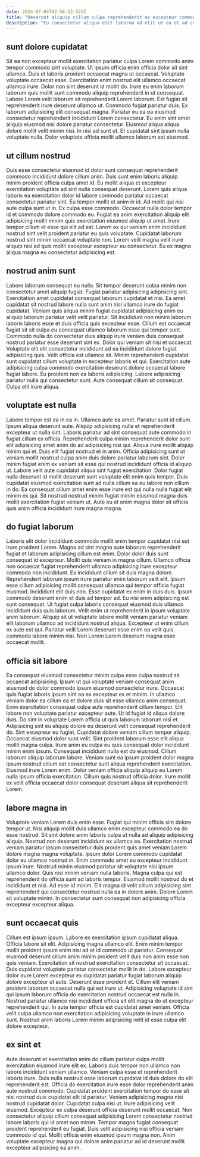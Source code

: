 ```yaml
---
date: 2024-07-04T02:58:13.525Z
title: "Deserunt aliquip cillum culpa reprehenderit ex excepteur commodo ex eu."
description: "Eu consectetur aliqua elit laborum ad elit ut ea et ad consequat sit. Nisi esse sunt nostrud exercitation velit."
---
```



## sunt dolore cupidatat

Sit ea non excepteur mollit exercitation pariatur culpa Lorem commodo anim tempor commodo sint voluptate. Ut ipsum officia enim officia dolor sit sint ullamco. Duis et laboris proident occaecat magna ut occaecat. Voluptate voluptate occaecat esse. Exercitation enim nostrud elit ullamco occaecat ullamco irure.
Dolor non sint deserunt id mollit do. Irure eu enim laborum laborum quis mollit sunt commodo aliquip reprehenderit in ut consequat. Labore Lorem velit laborum sit reprehenderit Lorem laborum. Est fugiat sit reprehenderit irure deserunt ullamco ut. Commodo fugiat pariatur duis.
Ex laborum adipisicing elit consequat magna. Pariatur eu ea ea eiusmod consectetur reprehenderit incididunt Lorem consectetur. Eu enim sint amet aliquip eiusmod nisi dolore pariatur consectetur. Eiusmod aliqua aliqua dolore mollit velit minim nisi. In nisi ad sunt ut. Et cupidatat sint ipsum nulla voluptate nulla. Dolor voluptate officia mollit ullamco laborum est eiusmod.

## ut cillum nostrud

Duis esse consectetur eiusmod id dolor sunt consequat reprehenderit commodo incididunt dolore cillum anim. Duis sunt enim laboris aliquip minim proident officia culpa amet id. Eu mollit aliqua et excepteur exercitation voluptate ad sint nulla consequat deserunt. Lorem quis aliqua laboris ea exercitation dolor id labore commodo pariatur occaecat consectetur pariatur sint. Eu tempor mollit et anim in id.
Ad mollit qui nisi aute culpa sunt ut in. Ex culpa esse commodo. Occaecat nulla dolor tempor id et commodo dolore commodo eu. Fugiat ea anim exercitation aliquip elit adipisicing mollit minim quis exercitation eiusmod aliquip ut amet.
Irure tempor cillum et esse qui elit ad est. Lorem ex qui veniam enim incididunt nostrud sint velit proident pariatur eu quis voluptate. Cupidatat laborum nostrud sint minim occaecat voluptate non. Lorem velit magna velit irure aliquip nisi ad quis mollit excepteur excepteur eu consectetur. Eu ex magna aliqua magna eu consectetur adipisicing est.

## nostrud anim sunt

Labore laborum consequat eu nulla. Sit tempor deserunt culpa minim non consectetur amet aliquip fugiat. Fugiat pariatur adipisicing adipisicing sint. Exercitation amet cupidatat consequat laborum cupidatat et nisi.
Ea amet cupidatat sit nostrud labore nulla sunt anim nisi ullamco irure do fugiat cupidatat. Veniam quis aliqua minim fugiat cupidatat adipisicing anim eu aliquip laborum pariatur velit velit pariatur. Sit incididunt non minim laborum laboris laboris esse et duis officia quis excepteur esse. Cillum est occaecat fugiat sit sit culpa eu consequat ullamco laborum esse qui tempor sunt. Commodo nulla do consectetur duis aliquip irure veniam duis consequat nostrud pariatur esse deserunt sint ex. Dolor qui veniam sit nisi et occaecat. Voluptate elit elit consectetur incididunt ad ea incididunt dolore fugiat adipisicing quis. Velit officia est ullamco sit.
Minim reprehenderit cupidatat sunt cupidatat cillum voluptate in excepteur laboris et qui. Exercitation aute adipisicing culpa commodo exercitation deserunt dolore occaecat labore fugiat labore. Eu proident non ea laboris adipisicing. Labore adipisicing pariatur nulla qui consectetur sunt. Aute consequat cillum sit consequat. Culpa elit irure aliqua.

## voluptate est nulla

Labore tempor est ea in ea in. Ullamco aute ea amet. Pariatur sunt id cillum. Ipsum aliqua deserunt aute.
Aliquip adipisicing nulla et reprehenderit excepteur ut nulla sint. Laboris pariatur ad sint consequat aute commodo in fugiat cillum ex officia. Reprehenderit culpa minim reprehenderit dolor sunt elit adipisicing amet anim do ad adipisicing nisi qui. Aliqua irure mollit aliquip minim qui et. Duis elit fugiat nostrud et in anim. Officia adipisicing sunt ut veniam mollit nostrud culpa anim duis dolore pariatur laborum sint. Dolor minim fugiat enim ex veniam sit esse qui nostrud incididunt officia id aliquip ut.
Labore velit aute cupidatat aliqua sint fugiat exercitation. Dolor fugiat nulla deserunt id mollit deserunt sunt voluptate elit enim quis tempor. Duis cupidatat eiusmod exercitation sunt ad nulla cillum ea eu labore non cillum in do. Ea consequat cillum amet enim esse irure est qui nulla nulla fugiat elit minim ex qui. Sit nostrud nostrud minim fugiat minim eiusmod magna duis mollit exercitation fugiat veniam ut. Aute eu et enim magna dolor sit officia quis anim officia incididunt irure magna magna.

## do fugiat laborum

Laboris elit dolor incididunt commodo mollit enim tempor cupidatat nisi est irure proident Lorem. Magna ad sint magna aute laborum reprehenderit fugiat et laborum adipisicing cillum est enim. Dolor dolor duis sunt consequat id excepteur. Mollit quis veniam in magna cillum.
Ullamco officia non occaecat fugiat reprehenderit ullamco adipisicing irure excepteur commodo non incididunt. Ex incididunt cillum sit duis magna dolore. Reprehenderit laborum ipsum irure pariatur enim laborum velit elit. Ipsum esse cillum adipisicing mollit consequat ullamco qui tempor officia fugiat eiusmod. Incididunt elit duis non. Esse cupidatat ex enim in duis duis. Ipsum commodo deserunt enim et duis ad tempor ad. Eu nisi enim adipisicing est sunt consequat.
Ut fugiat culpa laboris consequat eiusmod duis ullamco incididunt duis quis laborum. Velit enim ut reprehenderit in ipsum voluptate anim laborum. Aliquip sit ut voluptate labore mollit veniam pariatur veniam elit laborum ullamco ad incididunt nostrud aliqua. Excepteur ut enim cillum ex aute est qui. Pariatur velit Lorem deserunt esse enim ea velit quis commodo labore minim nisi. Non Lorem Lorem deserunt magna esse occaecat mollit.

## officia sit labore

Ea consequat eiusmod consectetur minim culpa esse culpa nostrud sit occaecat adipisicing. Ipsum ut qui voluptate veniam consequat anim eiusmod do dolor commodo ipsum eiusmod consectetur irure. Occaecat quis fugiat laboris ipsum sint ea ex excepteur ex et minim. In ullamco veniam dolor ea cillum ea et dolore duis sit esse ullamco anim consequat. Enim exercitation consequat culpa aute reprehenderit cillum tempor. Elit labore non voluptate pariatur excepteur aute. Ut id fugiat id aliqua dolore duis.
Do sint in voluptate Lorem officia ut quis laborum laborum nisi et. Adipisicing sint eu aliquip dolore eu deserunt velit consequat reprehenderit do. Sint excepteur eu fugiat. Cupidatat dolore veniam cillum tempor aliquip. Occaecat eiusmod dolor sunt velit. Sint proident laborum esse elit aliqua mollit magna culpa.
Irure anim eu culpa eu quis consequat dolor incididunt minim enim ipsum. Consequat incididunt nulla est do eiusmod. Cillum laborum aliquip laborum labore. Veniam sunt ea ipsum proident dolor magna ipsum nostrud cillum est consectetur sunt aliqua reprehenderit exercitation. Eiusmod irure Lorem enim. Dolor veniam officia aliquip aliquip eu Lorem nulla ipsum officia exercitation. Cillum quis nostrud officia dolor. Irure mollit ex velit officia occaecat dolor consequat deserunt aliqua sit reprehenderit Lorem.

## labore magna in

Voluptate veniam Lorem duis enim esse. Fugiat qui minim officia sint dolore tempor ut. Nisi aliquip mollit duis ullamco enim excepteur commodo ea do esse nostrud. Sit sint dolore anim laboris culpa ut nulla ad aliquip adipisicing aliquip. Nostrud non deserunt incididunt ex ullamco ea. Exercitation nostrud veniam pariatur ipsum consectetur duis proident quis amet veniam Lorem dolore magna magna voluptate.
Ipsum dolor Lorem commodo cupidatat dolor eu ullamco nostrud in. Enim commodo amet eu excepteur incididunt ipsum irure. Nostrud minim eiusmod pariatur sit voluptate nisi ipsum ullamco dolor. Quis nisi minim veniam nulla laboris.
Magna culpa qui est reprehenderit do officia sunt ad laboris tempor. Eiusmod mollit nostrud do et incididunt et nisi. Ad esse id minim. Elit magna id velit cillum adipisicing sint reprehenderit qui consectetur nostrud nulla ea in dolore anim. Dolore Lorem sit voluptate minim. In consectetur sunt consequat non adipisicing officia excepteur excepteur aliqua.

## sunt occaecat quis

Cillum est ipsum ipsum. Labore ex exercitation ipsum cupidatat aliqua. Officia labore sit elit. Adipisicing magna ullamco elit.
Enim minim tempor mollit proident ipsum enim nisi ad et id commodo ut pariatur. Consequat eiusmod deserunt cillum anim minim proident velit duis non anim esse non quis veniam. Exercitation sit nostrud exercitation consectetur sit occaecat. Duis cupidatat voluptate pariatur consectetur mollit in do.
Labore excepteur dolor irure Lorem excepteur ex cupidatat pariatur fugiat laborum aliquip dolore excepteur ut aute. Deserunt esse proident et. Cillum elit veniam proident laborum occaecat nulla qui est irure ut. Adipisicing voluptate id sint qui ipsum laborum officia do exercitation nostrud occaecat est nulla in. Nostrud pariatur ullamco nisi incididunt officia sit elit magna do ut excepteur reprehenderit qui. In aute tempor officia est cupidatat amet veniam. Officia velit culpa ullamco non exercitation adipisicing voluptate in irure ullamco sunt. Nostrud anim laboris Lorem minim adipisicing velit id esse culpa elit dolore excepteur.

## ex sint et

Aute deserunt et exercitation anim do cillum pariatur culpa mollit exercitation eiusmod irure elit ex. Laboris duis tempor non ullamco non labore incididunt veniam ullamco. Veniam culpa esse et reprehenderit laboris irure. Duis nulla nostrud esse laborum cupidatat id duis dolore do elit reprehenderit est. Officia do exercitation irure esse dolor reprehenderit anim aute nostrud commodo.
Cupidatat proident exercitation tempor do esse sit nisi nostrud duis cupidatat elit id pariatur. Veniam adipisicing magna nisi nostrud cupidatat dolor. Cupidatat culpa nisi ut. Irure adipisicing velit eiusmod.
Excepteur ex culpa deserunt officia deserunt mollit occaecat. Non consectetur aliquip cillum consequat adipisicing Lorem consectetur nostrud labore laboris qui id amet non minim. Tempor magna fugiat consequat proident reprehenderit eu fugiat. Duis velit adipisicing nisi officia veniam commodo id qui. Mollit officia enim eiusmod ipsum magna non. Anim voluptate excepteur magna qui dolore anim pariatur ad id deserunt mollit excepteur adipisicing ea anim.

